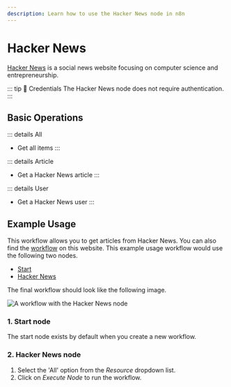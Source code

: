 ```yaml
---
description: Learn how to use the Hacker News node in n8n
---
```


# Hacker News

[Hacker News](https://news.ycombinator.com/) is a social news website focusing on computer science and entrepreneurship.

::: tip 🔑 Credentials
The Hacker News node does not require authentication.
:::

## Basic Operations

::: details All
- Get all items
:::

::: details Article
- Get a Hacker News article
:::

::: details User
- Get a Hacker News user
:::

## Example Usage

This workflow allows you to get articles from Hacker News. You can also find the [workflow](https://n8n.io/workflows/525) on this website. This example usage workflow would use the following two nodes.
- [Start](../../core-nodes/Start/README.md)
- [Hacker News]()

The final workflow should look like the following image.

![A workflow with the Hacker News node](./workflow.png)

### 1. Start node

The start node exists by default when you create a new workflow.

### 2. Hacker News node

1. Select the 'All' option from the *Resource* dropdown list.
2. Click on *Execute Node* to run the workflow.
